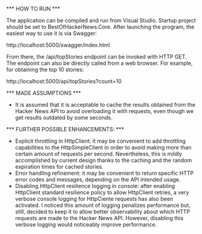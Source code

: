 *** HOW TO RUN ***

The application can be compiled and run from Visual Studio. Startup project should be set to BestOfHackerNews.Core. After launching the program, the easiest way to use it is via Swagger:

http://localhost:5000/swagger/index.html

From there, the /api/topStories endpoint can be invoked with HTTP GET. The endpoint can also be directly called from a web browser. For example, for obtaining the top 10 stories:

http://localhost:5000/api/topStories?count=10


*** MADE ASSUMPTIONS ***

- It is assumed that it is acceptable to cache the results obtained from the Hacker News API to avoid overloading it with requests, even though we get results outdated by some seconds. 


*** FURTHER POSSIBLE ENHANCEMENTS: ***

- Explicit throttling in HttpClient: it may be convenient to add throttling capabilities to the HttpSimpleClient in order to avoid making more than certain amount of requests per second. Nevertheless, this is mildly accomplished by current design thanks to the caching and the random expiration times for cached stories. 
- Error handling refinement: it may be convenient to return specific HTTP error codes and messages, depending on the API intended usage.
- Disabling HttpClient resilience logging in console: after enabling HttpClient standard resilience policy to allow HttpClient retries, a very verbose console logging for HttpCiente requests has also been activated. I noticed this amount of logging penalizes performance but, still, decided to keep it to allow better observability about which HTTP requests are made to the Hacker News API. However, disabling this verbose logging would noticeably improve performance.
